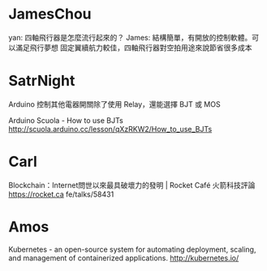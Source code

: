 # JamesChou

yan: 四軸飛行器是怎麼流行起來的？
James: 結構簡單，有開放的控制軟體。可以滿足飛行夢想
固定翼續航力較佳，四軸飛行器對空拍用途來說節省很多成本

# SatrNight

Arduino 控制其他電器開關除了使用 Relay，還能選擇 BJT 或 MOS

Arduino Scuola - How to use BJTs
<http://scuola.arduino.cc/lesson/qXzRKW2/How_to_use_BJTs>  

# Carl

Blockchain：Internet問世以來最具破壞力的發明 | Rocket Café 火箭科技評論
<https://rocket.ca>  fe/talks/58431

# Amos

Kubernetes - an open-source system for automating deployment, scaling, and management of containerized applications.
<http://kubernetes.io/>  